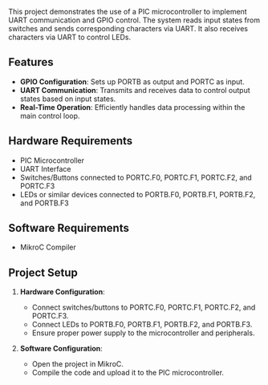 This project demonstrates the use of a PIC microcontroller to implement UART communication and GPIO control. The system reads input states from switches and sends corresponding characters via UART. It also receives characters via UART to control LEDs.

## Features

- **GPIO Configuration**: Sets up PORTB as output and PORTC as input.
- **UART Communication**: Transmits and receives data to control output states based on input states.
- **Real-Time Operation**: Efficiently handles data processing within the main control loop.

## Hardware Requirements

- PIC Microcontroller
- UART Interface
- Switches/Buttons connected to PORTC.F0, PORTC.F1, PORTC.F2, and PORTC.F3
- LEDs or similar devices connected to PORTB.F0, PORTB.F1, PORTB.F2, and PORTB.F3

## Software Requirements

- MikroC Compiler

## Project Setup

1. **Hardware Configuration**:
    - Connect switches/buttons to PORTC.F0, PORTC.F1, PORTC.F2, and PORTC.F3.
    - Connect LEDs to PORTB.F0, PORTB.F1, PORTB.F2, and PORTB.F3.
    - Ensure proper power supply to the microcontroller and peripherals.

2. **Software Configuration**:
    - Open the project in MikroC.
    - Compile the code and upload it to the PIC microcontroller.
